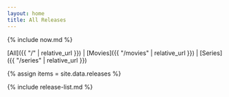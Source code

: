 ```yaml
---
layout: home
title: All Releases
---
```


{% include now.md %}

[All]({{ "/" | relative_url }}) \| [Movies]({{ "/movies" | relative_url }}) \| [Series]({{ "/series" | relative_url }})

{% assign items = site.data.releases %}

{% include release-list.md %}